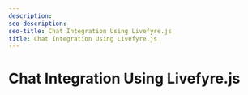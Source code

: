 ```yaml
---
description: 
seo-description: 
seo-title: Chat Integration Using Livefyre.js
title: Chat Integration Using Livefyre.js
---
```


# Chat Integration Using Livefyre.js



